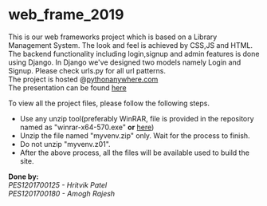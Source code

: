 # web_frame_2019
This is our web frameworks project which is based on a Library Management System. The look and feel is achieved by CSS,JS and HTML.<br/>
The backend functionality including login,signup and admin features is done using Django. In Django we've designed two models namely Login and Signup. Please check urls.py for all url patterns.<br/>
The project is hosted @<a href="https://amoghrajesh.pythonanywhere.com/" rel="nofollow">pythonanywhere.com</a><br/>
The presentation can be found <a href="Web Frameworks Project.pdf" rel="nofollow">here</a>

To view all the project files, please follow the following steps.
<ul>
  <li>Use any unzip tool(preferably WinRAR, file is provided in the repository named as "winrar-x64-570.exe" <b>or</b> <a href="winrar-x64-570.exe" rel="nofollow">here</a>)</li>
  <li>Unzip the file named "myvenv.zip" only. Wait for the process to finish.</li>
  <li>Do not unzip "myvenv.z01".</li>
  <li>After the above process, all the files will be available used to build the site.</li>
 </ul>

<b>Done by:</b><br/>
<i>PES1201700125 - Hritvik Patel<br/>
PES1201700180 - Amogh Rajesh<br/></i>

